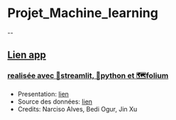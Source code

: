 # Projet_Machine_learning
--
## [Lien app](https://narciso-a-myapp-map-tourism-my-streamlit-app-30hy2c.streamlit.app/)
### [realisée avec 🎈streamlit, 🐍python et 🗺️folium](https://narciso-a-myapp-map-tourism-my-streamlit-app-30hy2c.streamlit.app/)

- Presentation: [lien](https://github.com/Narciso-A/MyApp_map_tourism/blob/main/Projets_4_ADN_Tourisme_Narciso_Bedi_Jin.pdf)
- Source des données: [lien](https://www.datatourisme.fr/)
- Credits: Narciso Alves, Bedi Ogur, Jin Xu
